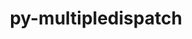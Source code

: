 ---
title: "py-multipledispatch"
layout: cache
categories: [package, develop]
meta: {"versions": ["0.6.0"], "compilers": ["apple-clang@=15.0.0", "gcc@=11.4.0"], "oss": ["ubuntu22.04", "ventura"], "platforms": ["darwin", "linux"], "targets": ["aarch64", "x86_64_v3"], "stacks": ["ml-darwin-aarch64-mps", "ml-linux-x86_64-cpu", "ml-linux-x86_64-cuda", "root"], "num_specs": 8, "num_specs_by_stack": {"ml-darwin-aarch64-mps": 4, "root": 8, "ml-linux-x86_64-cuda": 4, "ml-linux-x86_64-cpu": 4}}
spec_details: [{"hash": "xp4fx5t734f6boe56pusch26yk72gkrt", "compiler": "apple-clang@=15.0.0", "versions": ["0.6.0"], "os": "ventura", "platform": "darwin", "target": "aarch64", "variants": ["build_system=python_pip"], "stacks": ["ml-darwin-aarch64-mps", "root"], "size": "-", "tarball": "https://binaries.spack.io/develop/build_cache/darwin-ventura-aarch64/apple-clang-15.0.0/py-multipledispatch-0.6.0/darwin-ventura-aarch64-apple-clang-15.0.0-py-multipledispatch-0.6.0-xp4fx5t734f6boe56pusch26yk72gkrt.spack"}, {"hash": "2o64mnyiakm5imsfhwkfcrxgi4pw7lsf", "compiler": "apple-clang@=15.0.0", "versions": ["0.6.0"], "os": "ventura", "platform": "darwin", "target": "aarch64", "variants": ["build_system=python_pip"], "stacks": ["ml-darwin-aarch64-mps", "root"], "size": "-", "tarball": "https://binaries.spack.io/develop/build_cache/darwin-ventura-aarch64/apple-clang-15.0.0/py-multipledispatch-0.6.0/darwin-ventura-aarch64-apple-clang-15.0.0-py-multipledispatch-0.6.0-2o64mnyiakm5imsfhwkfcrxgi4pw7lsf.spack"}, {"hash": "w24rfrqn2dgvipjq7x4rgiqgdxqrgtax", "compiler": "apple-clang@=15.0.0", "versions": ["0.6.0"], "os": "ventura", "platform": "darwin", "target": "aarch64", "variants": ["build_system=python_pip"], "stacks": ["ml-darwin-aarch64-mps", "root"], "size": "-", "tarball": "https://binaries.spack.io/develop/build_cache/darwin-ventura-aarch64/apple-clang-15.0.0/py-multipledispatch-0.6.0/darwin-ventura-aarch64-apple-clang-15.0.0-py-multipledispatch-0.6.0-w24rfrqn2dgvipjq7x4rgiqgdxqrgtax.spack"}, {"hash": "rrldmyufus7cthlnxil4g7bggm2nrdio", "compiler": "apple-clang@=15.0.0", "versions": ["0.6.0"], "os": "ventura", "platform": "darwin", "target": "aarch64", "variants": ["build_system=python_pip"], "stacks": ["ml-darwin-aarch64-mps", "root"], "size": "-", "tarball": "https://binaries.spack.io/develop/build_cache/darwin-ventura-aarch64/apple-clang-15.0.0/py-multipledispatch-0.6.0/darwin-ventura-aarch64-apple-clang-15.0.0-py-multipledispatch-0.6.0-rrldmyufus7cthlnxil4g7bggm2nrdio.spack"}, {"hash": "ohdpcveoeiqddggcatcogycde5eetrjh", "compiler": "gcc@=11.4.0", "versions": ["0.6.0"], "os": "ubuntu22.04", "platform": "linux", "target": "x86_64_v3", "variants": ["build_system=python_pip"], "stacks": ["ml-linux-x86_64-cuda", "root", "ml-linux-x86_64-cpu"], "size": "-", "tarball": "https://binaries.spack.io/develop/build_cache/linux-ubuntu22.04-x86_64_v3/gcc-11.4.0/py-multipledispatch-0.6.0/linux-ubuntu22.04-x86_64_v3-gcc-11.4.0-py-multipledispatch-0.6.0-ohdpcveoeiqddggcatcogycde5eetrjh.spack"}, {"hash": "blf6kdmv5evlduloxwtir3dmytnwvqjm", "compiler": "gcc@=11.4.0", "versions": ["0.6.0"], "os": "ubuntu22.04", "platform": "linux", "target": "x86_64_v3", "variants": ["build_system=python_pip"], "stacks": ["ml-linux-x86_64-cuda", "root", "ml-linux-x86_64-cpu"], "size": "-", "tarball": "https://binaries.spack.io/develop/build_cache/linux-ubuntu22.04-x86_64_v3/gcc-11.4.0/py-multipledispatch-0.6.0/linux-ubuntu22.04-x86_64_v3-gcc-11.4.0-py-multipledispatch-0.6.0-blf6kdmv5evlduloxwtir3dmytnwvqjm.spack"}, {"hash": "cvnkdpymrbya5hiew5i72we7vdvisdz3", "compiler": "gcc@=11.4.0", "versions": ["0.6.0"], "os": "ubuntu22.04", "platform": "linux", "target": "x86_64_v3", "variants": ["build_system=python_pip"], "stacks": ["ml-linux-x86_64-cuda", "root", "ml-linux-x86_64-cpu"], "size": "-", "tarball": "https://binaries.spack.io/develop/build_cache/linux-ubuntu22.04-x86_64_v3/gcc-11.4.0/py-multipledispatch-0.6.0/linux-ubuntu22.04-x86_64_v3-gcc-11.4.0-py-multipledispatch-0.6.0-cvnkdpymrbya5hiew5i72we7vdvisdz3.spack"}, {"hash": "4ksnpxk5rjc65jtj675toxcyivo3qeye", "compiler": "gcc@=11.4.0", "versions": ["0.6.0"], "os": "ubuntu22.04", "platform": "linux", "target": "x86_64_v3", "variants": ["build_system=python_pip"], "stacks": ["ml-linux-x86_64-cuda", "root", "ml-linux-x86_64-cpu"], "size": "-", "tarball": "https://binaries.spack.io/develop/build_cache/linux-ubuntu22.04-x86_64_v3/gcc-11.4.0/py-multipledispatch-0.6.0/linux-ubuntu22.04-x86_64_v3-gcc-11.4.0-py-multipledispatch-0.6.0-4ksnpxk5rjc65jtj675toxcyivo3qeye.spack"}]
---